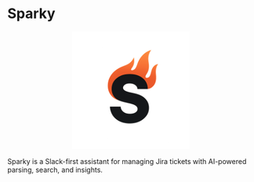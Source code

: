 # Sparky

<p align="center">
  <img src="assets/sparky_logo.png" alt="Sparky logo" width="240" />
</p>

Sparky is a Slack-first assistant for managing Jira tickets with AI-powered parsing, search, and insights.
